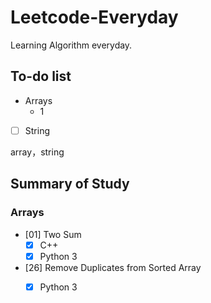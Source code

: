 # Leetcode-Everyday
Learning Algorithm everyday.

## To-do list
- Arrays
    - 1

- [ ] String

array，string

## Summary of Study
### Arrays
- [01] Two Sum
    - [x] C++
    - [x] Python 3

- [26] Remove Duplicates from Sorted Array
    - [x] Python 3

